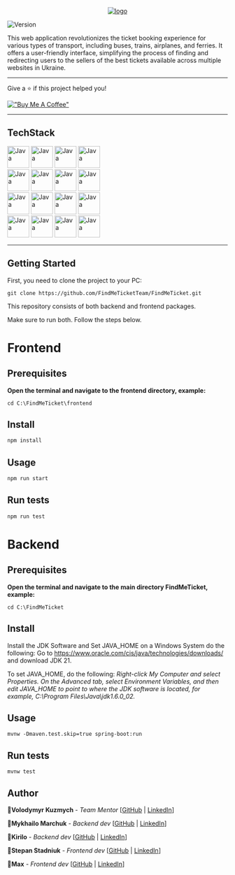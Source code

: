 <div align="center">
<a href="https://imgbb.com/"><img src="https://i.ibb.co/RBK67jt/logo.png" alt="logo" border="0"></a>
</div>

![Version](https://img.shields.io/badge/version-2.0.0-blue.svg?cacheSeconds=2592000)

This web application revolutionizes the ticket booking experience for various types of transport, including buses, trains, airplanes, and ferries. It offers a user-friendly interface, simplifying the process of finding and redirecting users to the sellers of the best tickets available across multiple websites in Ukraine.
***
Give a ⭐️ if this project helped you!

[!["Buy Me A Coffee"](https://www.buymeacoffee.com/assets/img/custom_images/orange_img.png)](https://www.buymeacoffee.com/findmeticket)
***
## TechStack
<div>
<img src="https://user-images.githubusercontent.com/25181517/192107858-fe19f043-c502-4009-8c47-476fc89718ad.png" alt="Java" width="50" height="50">
<img src="https://user-images.githubusercontent.com/25181517/117201156-9a724800-adec-11eb-9a9d-3cd0f67da4bc.png" alt="Java" width="50" height="50">
<img src="https://user-images.githubusercontent.com/25181517/117201470-f6d56780-adec-11eb-8f7c-e70e376cfd07.png" alt="Java" width="50" height="50">
<img src="https://user-images.githubusercontent.com/25181517/117207493-49665200-adf4-11eb-808e-a9c0fcc2a0a0.png" alt="Java" width="50" height="50">
</div>
<div>
<img src="https://user-images.githubusercontent.com/25181517/183897015-94a058a6-b86e-4e42-a37f-bf92061753e5.png" alt="Java" width="50" height="50">
<img src="https://user-images.githubusercontent.com/25181517/117447155-6a868a00-af3d-11eb-9cfe-245df15c9f3f.png" alt="Java" width="50" height="50">
<img src="https://user-images.githubusercontent.com/25181517/192158954-f88b5814-d510-4564-b285-dff7d6400dad.png" alt="Java" width="50" height="50">
<img src="https://user-images.githubusercontent.com/25181517/183898674-75a4a1b1-f960-4ea9-abcb-637170a00a75.png" alt="Java" width="50" height="50">
</div>
<div>
<img src="https://user-images.githubusercontent.com/25181517/117208740-bfb78400-adf5-11eb-97bb-09072b6bedfc.png" alt="Java" width="50" height="50">
<img src="https://user-images.githubusercontent.com/25181517/183891673-32824908-bc5d-44f8-8f72-f0415822404a.png" alt="Java" width="50" height="50">
<img src="https://user-images.githubusercontent.com/25181517/186711335-a3729606-5a78-4496-9a36-06efcc74f800.png" alt="Java" width="50" height="50">
<img src="https://user-images.githubusercontent.com/25181517/192109061-e138ca71-337c-4019-8d42-4792fdaa7128.png" alt="Java" width="50" height="50">
</div>

<img src="https://user-images.githubusercontent.com/25181517/117207330-263ba280-adf4-11eb-9b97-0ac5b40bc3be.png" alt="Java" width="50" height="50">

<img src="https://user-images.githubusercontent.com/25181517/183892181-ad32b69e-3603-418c-b8e7-99e976c2a784.png" alt="Java" width="50" height="50">
<img src="https://user-images.githubusercontent.com/25181517/117533873-484d4480-afef-11eb-9fad-67c8605e3592.png" alt="Java" width="50" height="50">
<img src="https://user-images.githubusercontent.com/25181517/117207242-07d5a700-adf4-11eb-975e-be04e62b984b.png" alt="Java" width="50" height="50">


***
## Getting Started
First, you need to clone the project to your PC:
````
git clone https://github.com/FindMeTicketTeam/FindMeTicket.git
````
This repository consists of both backend and frontend packages.

Make sure to run both. Follow the steps below.

# Frontend
## Prerequisites
**Open the terminal and navigate to the frontend directory, example:**
````
cd C:\FindMeTicket\frontend
````
## Install

```sh
npm install
```

## Usage

```sh
npm run start
```

## Run tests

```sh
npm run test
```
# Backend
## Prerequisites

**Open the terminal and navigate to the main directory FindMeTicket, example:**
````
cd C:\FindMeTicket
````

## Install
Install the JDK Software and Set JAVA_HOME on a Windows System do the following:
Go to https://www.oracle.com/cis/java/technologies/downloads/ and download JDK 21.

To set JAVA_HOME, do the following:
*Right-click My Computer and select Properties.
On the Advanced tab, select Environment Variables, and then edit JAVA_HOME to point to where the JDK software is located, for example, C:\Program Files\Java\jdk1.6.0_02.*

## Usage

```shell
mvnw -Dmaven.test.skip=true spring-boot:run
```

## Run tests
```shell
mvnw test
```
## Author

👤**Volodymyr Kuzmych** - *Team Mentor* [[GitHub](https://github.com/VKuzmich) | [LinkedIn](https://www.linkedin.com/in/volodymyr-kuzmych-9915942a/)]

👤**Mykhailo Marchuk** - *Backend dev* [[GitHub](https://github.com/mishaakamichael999) | [LinkedIn](https://github.com/mishaakamichael999)]

👤**Kirilo** - *Backend dev* [[GitHub](https://github.com/Stepan22-prog) | [LinkedIn](-------)]

👤**Stepan Stadniuk** - *Frontend dev* [[GitHub](https://github.com/Stepan22-prog) | [LinkedIn](-------)]

👤**Max** - *Frontend dev* [[GitHub](https://github.com/maks2708) | [LinkedIn](------------)]